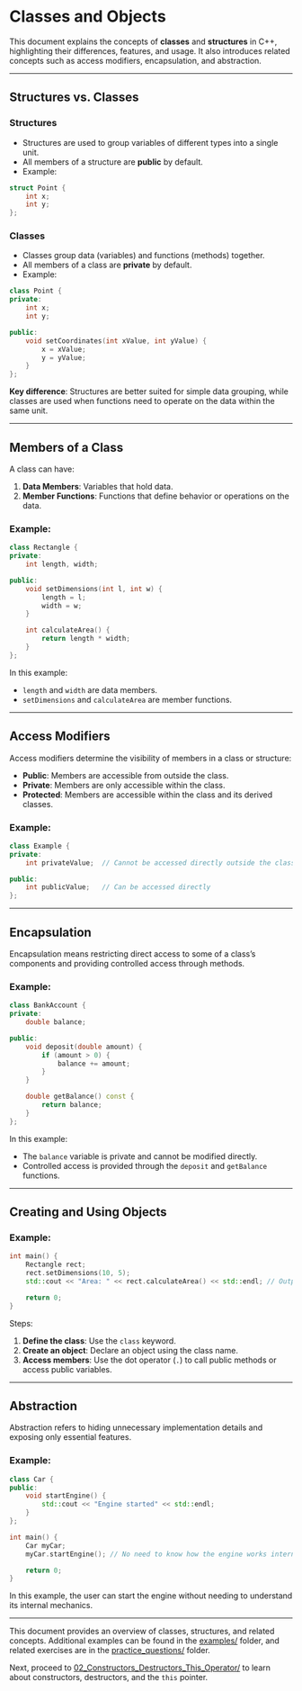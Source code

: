 # Classes and Objects  

This document explains the concepts of **classes** and **structures** in C++, highlighting their differences, features, and usage. It also introduces related concepts such as access modifiers, encapsulation, and abstraction.  

---

## Structures vs. Classes  

### **Structures**  
- Structures are used to group variables of different types into a single unit.  
- All members of a structure are **public** by default.  
- Example:  

```cpp
struct Point {
    int x;
    int y;
};
```

### **Classes**  
- Classes group data (variables) and functions (methods) together.  
- All members of a class are **private** by default.  
- Example:  

```cpp
class Point {
private:
    int x;
    int y;

public:
    void setCoordinates(int xValue, int yValue) {
        x = xValue;
        y = yValue;
    }
};
```

**Key difference**: Structures are better suited for simple data grouping, while classes are used when functions need to operate on the data within the same unit.  

---

## Members of a Class  

A class can have:  
1. **Data Members**: Variables that hold data.  
2. **Member Functions**: Functions that define behavior or operations on the data.  

### Example:  

```cpp
class Rectangle {
private:
    int length, width;

public:
    void setDimensions(int l, int w) {
        length = l;
        width = w;
    }

    int calculateArea() {
        return length * width;
    }
};
```

In this example:  
- `length` and `width` are data members.  
- `setDimensions` and `calculateArea` are member functions.  

---

## Access Modifiers  

Access modifiers determine the visibility of members in a class or structure:  
- **Public**: Members are accessible from outside the class.  
- **Private**: Members are only accessible within the class.  
- **Protected**: Members are accessible within the class and its derived classes.  

### Example:  

```cpp
class Example {
private:
    int privateValue;  // Cannot be accessed directly outside the class

public:
    int publicValue;   // Can be accessed directly
};
```

---

## Encapsulation  

Encapsulation means restricting direct access to some of a class’s components and providing controlled access through methods.  

### Example:  

```cpp
class BankAccount {
private:
    double balance;

public:
    void deposit(double amount) {
        if (amount > 0) {
            balance += amount;
        }
    }

    double getBalance() const {
        return balance;
    }
};
```

In this example:  
- The `balance` variable is private and cannot be modified directly.  
- Controlled access is provided through the `deposit` and `getBalance` functions.  

---

## Creating and Using Objects  

### Example:  

```cpp
int main() {
    Rectangle rect;
    rect.setDimensions(10, 5);
    std::cout << "Area: " << rect.calculateArea() << std::endl; // Output: Area: 50

    return 0;
}
```

Steps:  
1. **Define the class**: Use the `class` keyword.  
2. **Create an object**: Declare an object using the class name.  
3. **Access members**: Use the dot operator (`.`) to call public methods or access public variables.  

---

## Abstraction  

Abstraction refers to hiding unnecessary implementation details and exposing only essential features.  

### Example:  

```cpp
class Car {
public:
    void startEngine() {
        std::cout << "Engine started" << std::endl;
    }
};

int main() {
    Car myCar;
    myCar.startEngine(); // No need to know how the engine works internally

    return 0;
}
```

In this example, the user can start the engine without needing to understand its internal mechanics.  

---

This document provides an overview of classes, structures, and related concepts. Additional examples can be found in the [examples/](examples/) folder, and related exercises are in the [practice_questions/](practice_questions/) folder.

Next, proceed to [02_Constructors_Destructors_This_Operator/](../02_Constructors_Destructors_This_Operator/README.md) to learn about constructors, destructors, and the `this` pointer.
